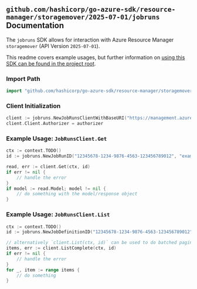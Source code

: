 
## `github.com/hashicorp/go-azure-sdk/resource-manager/storagemover/2025-07-01/jobruns` Documentation

The `jobruns` SDK allows for interaction with Azure Resource Manager `storagemover` (API Version `2025-07-01`).

This readme covers example usages, but further information on [using this SDK can be found in the project root](https://github.com/hashicorp/go-azure-sdk/tree/main/docs).

### Import Path

```go
import "github.com/hashicorp/go-azure-sdk/resource-manager/storagemover/2025-07-01/jobruns"
```


### Client Initialization

```go
client := jobruns.NewJobRunsClientWithBaseURI("https://management.azure.com")
client.Client.Authorizer = authorizer
```


### Example Usage: `JobRunsClient.Get`

```go
ctx := context.TODO()
id := jobruns.NewJobRunID("12345678-1234-9876-4563-123456789012", "example-resource-group", "storageMoverName", "projectName", "jobDefinitionName", "jobRunName")

read, err := client.Get(ctx, id)
if err != nil {
	// handle the error
}
if model := read.Model; model != nil {
	// do something with the model/response object
}
```


### Example Usage: `JobRunsClient.List`

```go
ctx := context.TODO()
id := jobruns.NewJobDefinitionID("12345678-1234-9876-4563-123456789012", "example-resource-group", "storageMoverName", "projectName", "jobDefinitionName")

// alternatively `client.List(ctx, id)` can be used to do batched pagination
items, err := client.ListComplete(ctx, id)
if err != nil {
	// handle the error
}
for _, item := range items {
	// do something
}
```
